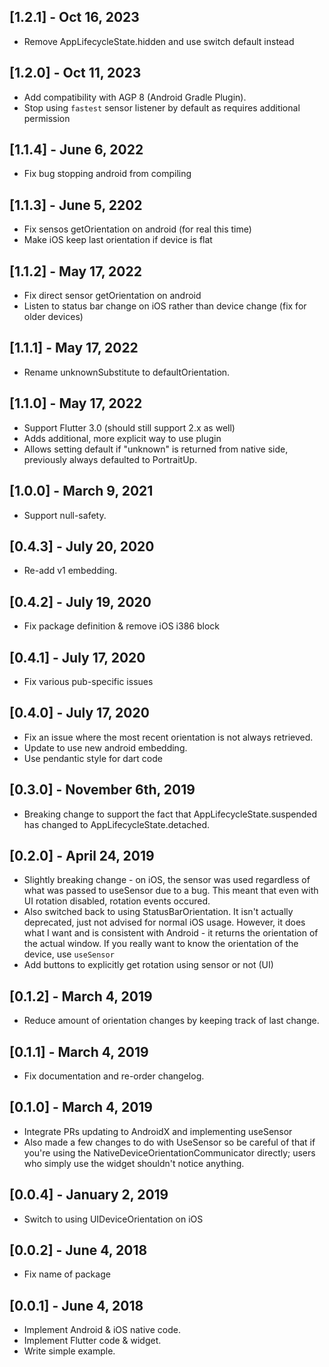 ## [1.2.1] - Oct 16, 2023

* Remove AppLifecycleState.hidden and use switch default instead

## [1.2.0] - Oct 11, 2023

* Add compatibility with AGP 8 (Android Gradle Plugin).
* Stop using `fastest` sensor listener by default as requires additional permission

## [1.1.4] - June 6, 2022

* Fix bug stopping android from compiling

## [1.1.3] - June 5, 2202

* Fix sensos getOrientation on android (for real this time)
* Make iOS keep last orientation if device is flat

## [1.1.2] - May 17, 2022

* Fix direct sensor getOrientation on android
* Listen to status bar change on iOS rather than device change (fix for older devices)

## [1.1.1] - May 17, 2022

* Rename unknownSubstitute to defaultOrientation.

## [1.1.0] - May 17, 2022

* Support Flutter 3.0 (should still support 2.x as well)
* Adds additional, more explicit way to use plugin
* Allows setting default if "unknown" is returned from native
  side, previously always defaulted to PortraitUp.

## [1.0.0] - March 9, 2021

* Support null-safety.

## [0.4.3] - July 20, 2020

* Re-add v1 embedding.

## [0.4.2] - July 19, 2020

* Fix package definition & remove iOS i386 block

## [0.4.1] - July 17, 2020

* Fix various pub-specific issues

## [0.4.0] - July 17, 2020

* Fix an issue where the most recent orientation is not always retrieved.
* Update to use new android embedding.
* Use pendantic style for dart code

## [0.3.0] - November 6th, 2019

* Breaking change to support the fact that AppLifecycleState.suspended has changed
  to AppLifecycleState.detached.

## [0.2.0] - April 24, 2019

* Slightly breaking change - on iOS, the sensor was used regardless of what was
  passed to useSensor due to a bug. This meant that even with UI rotation disabled,
  rotation events occured.
* Also switched back to using StatusBarOrientation. It isn't actually deprecated, just
  not advised for normal iOS usage. However, it does what I want and is consistent with
  Android - it returns the orientation of the actual window. If you really want to know
  the orientation of the device, use `useSensor`
* Add buttons to explicitly get rotation using sensor or not (UI)

## [0.1.2] - March 4, 2019

* Reduce amount of orientation changes by keeping track of last change.

## [0.1.1] - March 4, 2019

* Fix documentation and re-order changelog.

## [0.1.0] - March 4, 2019

* Integrate PRs updating to AndroidX and implementing useSensor
* Also made a few changes to do with UseSensor so be careful of that
if you're using the NativeDeviceOrientationCommunicator directly; users
who simply use the widget shouldn't notice anything.

## [0.0.4] - January 2, 2019

* Switch to using UIDeviceOrientation on iOS

## [0.0.2] - June 4, 2018

* Fix name of package

## [0.0.1] - June 4, 2018

* Implement Android & iOS native code.
* Implement Flutter code & widget.
* Write simple example.
